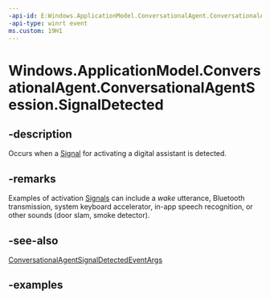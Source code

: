 ```yaml
---
-api-id: E:Windows.ApplicationModel.ConversationalAgent.ConversationalAgentSession.SignalDetected
-api-type: winrt event
ms.custom: 19H1
---
```


<!-- Event syntax.
public event TypedEventHandler SignalDetected<ConversationalAgentSession, ConversationalAgentSignalDetectedEventArgs>
-->

# Windows.ApplicationModel.ConversationalAgent.ConversationalAgentSession.SignalDetected

## -description

Occurs when a [Signal](conversationalagentsignal.md) for activating a digital assistant is detected.

## -remarks

Examples of activation [Signals](conversationalagentsignal.md) can include a *wake* utterance, Bluetooth transmission, system keyboard accelerator, in-app speech recognition, or other sounds (door slam, smoke detector).

## -see-also

[ConversationalAgentSignalDetectedEventArgs](conversationalagentsignaldetectedeventargs.md)

## -examples
